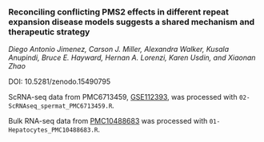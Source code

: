 ### Reconciling conflicting PMS2 effects in different repeat expansion disease models suggests a shared mechanism and therapeutic strategy
_Diego Antonio Jimenez, Carson J. Miller, Alexandra Walker, Kusala Anupindi, Bruce E. Hayward, Hernan A. Lorenzi, Karen Usdin, and Xiaonan Zhao_

DOI: 10.5281/zenodo.15490795

ScRNA-seq data from PMC6713459, [GSE112393](https://ftp.ncbi.nlm.nih.gov/geo/series/GSE112nnn/GSE112393/suppl/GSE112393_MergedAdultMouseST25%5FDGE.txt.gz), was processed with `02-ScRNAseq_spermat_PMC6713459.R`.

Bulk RNA-seq data from [PMC10488683](https://digital.lib.washington.edu/researchworks/bitstreams/74b92b66-3445-4bbf-b2f6-db714bcf0241/download) was processed with `01-Hepatocytes_PMC10488683.R`.  
